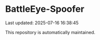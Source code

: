 # BattleEye-Spoofer

Last updated: 2025-07-16 16:38:45

This repository is automatically maintained.
